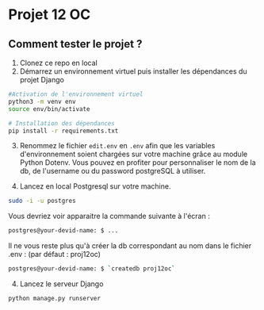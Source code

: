 # Projet 12 OC

## Comment tester le projet ?
1. Clonez ce repo en local
2. Démarrez un environnement virtuel puis installer les dépendances du projet Django
```bash
#Activation de l'environnement virtuel
python3 -m venv env
source env/bin/activate

# Installation des dépendances
pip install -r requirements.txt
```

3. Renommez le fichier `edit.env` en `.env` afin que les variables d'environnement soient chargées sur votre machine grâce au module Python Dotenv. Vous pouvez en profiter pour personnaliser le nom de la db, de l'username ou du password postgreSQL à utiliser.


3. Lancez en local Postgresql sur votre machine.
```bash
sudo -i -u postgres
```
Vous devriez voir apparaitre la commande suivante à l'écran : 
```bash
postgres@your-devid-name: $ ...
```
Il ne vous reste plus qu'à créer la db correspondant au nom dans le fichier .env : (par défaut : proj12oc)
```bash
postgres@your-devid-name: $ `createdb proj12oc`
```

4. Lancez le serveur Django
```bash
python manage.py runserver
```

